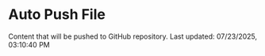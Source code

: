 # Auto Push File

Content that will be pushed to GitHub repository.
Last updated: 07/23/2025, 03:10:40 PM